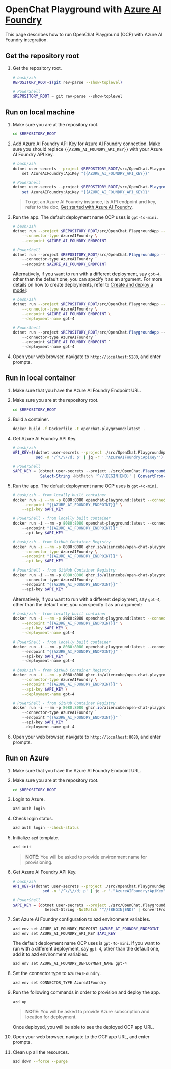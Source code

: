 # OpenChat Playground with [Azure AI Foundry](https://learn.microsoft.com/azure/ai-foundry/what-is-azure-ai-foundry)

This page describes how to run OpenChat Playground (OCP) with Azure AI Foundry integration.

## Get the repository root

1. Get the repository root.

    ```bash
    # bash/zsh
    REPOSITORY_ROOT=$(git rev-parse --show-toplevel)
    ```

    ```powershell
    # PowerShell
    $REPOSITORY_ROOT = git rev-parse --show-toplevel
    ```

## Run on local machine

1. Make sure you are at the repository root.

    ```bash
    cd $REPOSITORY_ROOT
    ```

1. Add Azure AI Foundry API Key for Azure AI Foundry connection. Make sure you should replace `{{AZURE_AI_FOUNDRY_API_KEY}}` with your Azure AI Foundry API key.

    ```bash
    # bash/zsh
    dotnet user-secrets --project $REPOSITORY_ROOT/src/OpenChat.PlaygroundApp \
        set AzureAIFoundry:ApiKey "{{AZURE_AI_FOUNDRY_API_KEY}}"
    ```

    ```powershell
    # PowerShell
    dotnet user-secrets --project $REPOSITORY_ROOT/src/OpenChat.PlaygroundApp `
        set AzureAIFoundry:ApiKey "{{AZURE_AI_FOUNDRY_API_KEY}}"
    ```

    > To get an Azure AI Foundry instance, its API endpoint and key, refer to the doc, [Get started with Azure AI Foundry](https://learn.microsoft.com/en-us/azure/ai-foundry/quickstarts/get-started-code?tabs=csharp#set-up-your-environment).

3. Run the app. The default deployment name OCP uses is `gpt-4o-mini`.

    ```bash
    # bash/zsh
    dotnet run --project $REPOSITORY_ROOT/src/OpenChat.PlaygroundApp -- \
        --connector-type AzureAIFoundry \
        --endpoint $AZURE_AI_FOUNDRY_ENDPOINT
    ```

    ```powershell
    # PowerShell
    dotnet run --project $REPOSITORY_ROOT/src/OpenChat.PlaygroundApp -- `
        --connector-type AzureAIFoundry `
        --endpoint $AZURE_AI_FOUNDRY_ENDPOINT
    ```

   Alternatively, if you want to run with a different deployment, say `gpt-4`, other than the default one, you can specify it as an argument. For more details on how to create deployments, refer to [Create and deploy a model](https://learn.microsoft.com/en-us/azure/ai-foundry/foundry-models/how-to/quickstart-ai-project):

    ```bash
    # bash/zsh
    dotnet run --project $REPOSITORY_ROOT/src/OpenChat.PlaygroundApp -- \
        --connector-type AzureAIFoundry \
        --endpoint $AZURE_AI_FOUNDRY_ENDPOINT \
        --deployment-name gpt-4
    ```

    ```powershell
    # PowerShell
    dotnet run --project $REPOSITORY_ROOT/src/OpenChat.PlaygroundApp -- `
        --connector-type AzureAIFoundry `
        --endpoint $AZURE_AI_FOUNDRY_ENDPOINT `
        --deployment-name gpt-4
    ```

1. Open your web browser, navigate to `http://localhost:5280`, and enter prompts.

## Run in local container

1. Make sure that you have the Azure AI Foundry Endpoint URL.
1. Make sure you are at the repository root.

    ```bash
    cd $REPOSITORY_ROOT
    ```

2. Build a container.

    ```bash
    docker build -f Dockerfile -t openchat-playground:latest .
    ```

3. Get Azure AI Foundry API Key.

    ```bash
    # bash/zsh
    API_KEY=$(dotnet user-secrets --project ./src/OpenChat.PlaygroundApp list --json | \
              sed -n '/^\/\//d; p' | jq -r '."AzureAIFoundry:ApiKey"')
    ```

    ```powershell
    # PowerShell
    $API_KEY = (dotnet user-secrets --project ./src/OpenChat.PlaygroundApp list --json | `
                Select-String -NotMatch '^//(BEGIN|END)' | ConvertFrom-Json).'AzureAIFoundry:ApiKey'
    ```

4. Run the app. The default deployment name OCP uses is `gpt-4o-mini`.

    ```bash
    # bash/zsh - from locally built container
    docker run -i --rm -p 8080:8080 openchat-playground:latest --connector-type AzureAIFoundry \
        --endpoint "{{AZURE_AI_FOUNDRY_ENDPOINT}}" \
        --api-key $API_KEY
    ```

    ```powershell
    # PowerShell - from locally built container
    docker run -i --rm -p 8080:8080 openchat-playground:latest --connector-type AzureAIFoundry `
        --endpoint "{{AZURE_AI_FOUNDRY_ENDPOINT}}" `
        --api-key $API_KEY
    ```

    ```bash
    # bash/zsh - from GitHub Container Registry
    docker run -i --rm -p 8080:8080 ghcr.io/aliencube/open-chat-playground/openchat-playground:latest \
        --connector-type AzureAIFoundry \
        --endpoint "{{AZURE_AI_FOUNDRY_ENDPOINT}}" \
        --api-key $API_KEY
    ```

    ```powershell
    # PowerShell - from GitHub Container Registry
    docker run -i --rm -p 8080:8080 ghcr.io/aliencube/open-chat-playground/openchat-playground:latest `
        --connector-type AzureAIFoundry `
        --endpoint "{{AZURE_AI_FOUNDRY_ENDPOINT}}" `
        --api-key $API_KEY `
    ```

   Alternatively, if you want to run with a different deployment, say `gpt-4`, other than the default one, you can specify it as an argument:

    ```bash
    # bash/zsh - from locally built container
    docker run -i --rm -p 8080:8080 openchat-playground:latest --connector-type AzureAIFoundry \
        --endpoint "{{AZURE_AI_FOUNDRY_ENDPOINT}}" \
        --api-key $API_KEY \
        --deployment-name gpt-4
    ```

    ```powershell
    # PowerShell - from locally built container
    docker run -i --rm -p 8080:8080 openchat-playground:latest --connector-type AzureAIFoundry `
        --endpoint "{{AZURE_AI_FOUNDRY_ENDPOINT}}" `
        --api-key $API_KEY `
        --deployment-name gpt-4
    ```

    ```bash
    # bash/zsh - from GitHub Container Registry
    docker run -i --rm -p 8080:8080 ghcr.io/aliencube/open-chat-playground/openchat-playground:latest \
        --connector-type AzureAIFoundry \
        --endpoint "{{AZURE_AI_FOUNDRY_ENDPOINT}}" \
        --api-key $API_KEY \
        --deployment-name gpt-4
    ```

    ```powershell
    # PowerShell - from GitHub Container Registry
    docker run -i --rm -p 8080:8080 ghcr.io/aliencube/open-chat-playground/openchat-playground:latest `
        --connector-type AzureAIFoundry `
        --endpoint "{{AZURE_AI_FOUNDRY_ENDPOINT}}" `
        --api-key $API_KEY `
        --deployment-name gpt-4
    ```

5. Open your web browser, navigate to `http://localhost:8080`, and enter prompts.

## Run on Azure

1. Make sure that you have the Azure AI Foundry Endpoint URL.
1. Make sure you are at the repository root.

    ```bash
    cd $REPOSITORY_ROOT
    ```

1. Login to Azure.

    ```bash
    azd auth login
    ```

1. Check login status.

    ```bash
    azd auth login --check-status
    ```

1. Initialize `azd` template.

    ```bash
    azd init
    ```

   > **NOTE**: You will be asked to provide environment name for provisioning.

1. Get Azure AI Foundry API Key.

    ```bash
    # bash/zsh
    API_KEY=$(dotnet user-secrets --project ./src/OpenChat.PlaygroundApp list --json | \
                 sed -n '/^\/\//d; p' | jq -r '."AzureAIFoundry:ApiKey"')
    ```

    ```bash
    # PowerShell
    $API_KEY = (dotnet user-secrets --project ./src/OpenChat.PlaygroundApp list --json | `
                  Select-String -NotMatch '^//(BEGIN|END)' | ConvertFrom-Json).'AzureAIFoundry:ApiKey'
    ```

1. Set Azure AI Foundry configuration to azd environment variables.

    ```bash
    azd env set AZURE_AI_FOUNDRY_ENDPOINT $AZURE_AI_FOUNDRY_ENDPOINT
    azd env set AZURE_AI_FOUNDRY_API_KEY $API_KEY
    ```

   The default deployment name OCP uses is `gpt-4o-mini`. If you want to run with a different deployment, say `gpt-4`, other than the default one, add it to azd environment variables.

    ```bash
    azd env set AZURE_AI_FOUNDRY_DEPLOYMENT_NAME gpt-4
    ```

1. Set the connector type to `AzureAIFoundry`.

    ```bash
    azd env set CONNECTOR_TYPE AzureAIFoundry
    ```

1. Run the following commands in order to provision and deploy the app.

    ```bash
    azd up
    ```

   > **NOTE**: You will be asked to provide Azure subscription and location for deployment.

   Once deployed, you will be able to see the deployed OCP app URL.

1. Open your web browser, navigate to the OCP app URL, and enter prompts.

1. Clean up all the resources.

    ```bash
    azd down --force --purge
    ```

